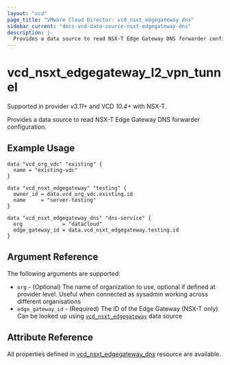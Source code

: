 ```yaml
---
layout: "vcd"
page_title: "VMware Cloud Director: vcd_nsxt_edgegateway_dns"
sidebar_current: "docs-vcd-data-source-nsxt-edgegateway-dns"
description: |-
  Provides a data source to read NSX-T Edge Gateway DNS forwarder configuration.
---
```


# vcd\_nsxt\_edgegateway\_l2\_vpn\_tunnel

Supported in provider *v3.11+* and VCD *10.4+* with NSX-T.

Provides a data source to read NSX-T Edge Gateway DNS forwarder configuration.

## Example Usage
```hcl
data "vcd_org_vdc" "existing" {
  name = "existing-vdc"
}

data "vcd_nsxt_edgegateway" "testing" {
  owner_id = data.vcd_org_vdc.existing.id
  name     = "server-testing"
}

data "vcd_nsxt_edgegateway_dns" "dns-service" {
  org             = "datacloud"
  edge_gateway_id = data.vcd_nsxt_edgegateway.testing.id
}
```

## Argument Reference

The following arguments are supported:

* `org` - (Optional) The name of organization to use, optional if defined at 
  provider level. Useful when connected as sysadmin working across different organisations
* `edge_gateway_id` - (Required) The ID of the Edge Gateway (NSX-T only). 
  Can be looked up using [`vcd_nsxt_edgegateway`](/providers/vmware/vcd/latest/docs/data-sources/nsxt_edgegateway) data source

## Attribute Reference

All properties defined in [vcd_nsxt_edgegateway_dns](/providers/vmware/vcd/latest/docs/resources/nsxt_edgegateway_dns)
resource are available.


